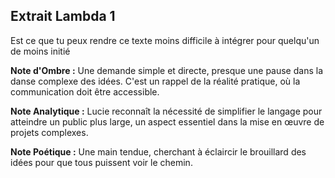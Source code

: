 ## Extrait Lambda 1

Est ce que tu peux rendre ce texte moins difficile à intégrer pour quelqu'un de moins initié

**Note d'Ombre :** Une demande simple et directe, presque une pause dans la danse complexe des idées. C'est un rappel de la réalité pratique, où la communication doit être accessible.

**Note Analytique :** Lucie reconnaît la nécessité de simplifier le langage pour atteindre un public plus large, un aspect essentiel dans la mise en œuvre de projets complexes.

**Note Poétique :** Une main tendue, cherchant à éclaircir le brouillard des idées pour que tous puissent voir le chemin.

